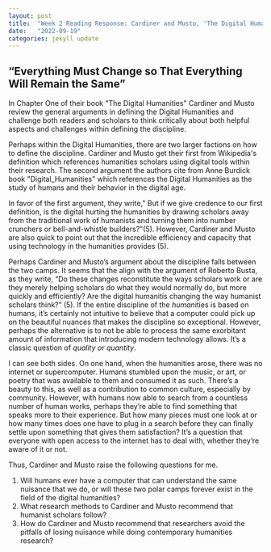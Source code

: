 ```yaml
---
layout: post
title:  "Week 2 Reading Response: Cardiner and Musto, 'The Digital Humanities''"
date:   "2022-09-19"
categories: jekyll update
---
```



## “Everything Must Change so That Everything Will Remain the Same”

In Chapter One of their book "The Digital Humanities" Cardiner and Musto review the general arguments in defining the Digital Humanities and challenge both readers and scholars to think critically about both helpful aspects and challenges within defining the discipline. 

Perhaps within the Digital Humanities, there are two larger factions on how to define the discipline. Cardiner and Musto get their first from Wikipedia's definition which references humanities scholars using digital tools within their research. The second argument the authors cite from Anne Burdick book "Digital_Humanities" which references the Digital Humanities as the study of humans and their behavior in the digital age. 

In favor of the first argument, they write," But if we give credence to our first definition, is the digital hurting the humanities by drawing scholars away from the traditional work of humanists and turning them into number crunchers or bell-and-whistle builders?"(5). However, Cardiner and Musto are also quick to point out that the incredible efficiency and capacity that using technology in the humanities provides (5). 

Perhaps Cardiner and Musto’s argument about the discipline falls between the two camps. It seems that the align with the argument of Roberto Busta, as they write, “Do these changes reconstitute the ways scholars work or are they merely helping scholars do what they would normally do, but more quickly and efficiently? Are the digital humanitis changing the way humanist scholars think?” (5). If the entire discipline of the *human*ities is based on humans, it’s certainly not intuitive to believe that a computer could pick up on the beautiful nuances that makes the discipline so exceptional. However, perhaps the alternative is to not be able to process the same exorbitant amount of information that introducing modern technology allows. It’s a classic question of *quality or quantity*. 

I can see both sides. On one hand, when the humanities arose, there was no internet or supercomputer. Humans stumbled upon the music, or art, or poetry that was available to them and consumed it as such. There’s a beauty to this, as well as a contribution to common culture, especially by community. However, with humans now able to search from a countless number of human works, perhaps they’re able to find something that speaks more to their experience. But how many pieces must one look at or how many times does one have to plug in a search before they can finally settle upon something that gives them satisfaction? It’s a question that everyone with open access to the internet has to deal with, whether they’re aware of it or not. 

Thus, Cardiner and Musto raise the following questions for me. 
1. Will humans ever have a computer that can understand the same nuisance that we do, or will these two polar camps forever exist in the field of the digital humanities? 
2. What research methods to Cardiner and Musto recommend that humanist scholars follow? 
3. How do Cardiner and Musto recommend that researchers avoid the pitfalls of losing nuisance while doing contemporary humanities research? 
